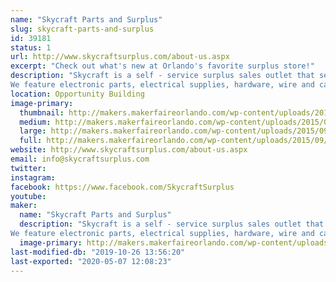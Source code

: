 ```yaml
---
name: "Skycraft Parts and Surplus"
slug: skycraft-parts-and-surplus
id: 39181
status: 1
url: http://www.skycraftsurplus.com/about-us.aspx
excerpt: "Check out what's new at Orlando's favorite surplus store!"
description: "Skycraft is a self - service surplus sales outlet that sells to the general public as well as thousands of businesses throughout the United States. 
We feature electronic parts, electrical supplies, hardware, wire and cable, test equipment, and thousands of hard to find items. Skycraft is an ideal place for hobbyists, model builders, audiophiles, artists, and the do-it-yourself electronic enthusiast."
location: Opportunity Building
image-primary:
  thumbnail: http://makers.makerfaireorlando.com/wp-content/uploads/2015/09/skycraft_600px-150x150.jpg
  medium: http://makers.makerfaireorlando.com/wp-content/uploads/2015/09/skycraft_600px-300x150.jpg
  large: http://makers.makerfaireorlando.com/wp-content/uploads/2015/09/skycraft_600px.jpg
  full: http://makers.makerfaireorlando.com/wp-content/uploads/2015/09/skycraft_600px.jpg
website: http://www.skycraftsurplus.com/about-us.aspx
email: info@skycraftsurplus.com
twitter: 
instagram: 
facebook: https://www.facebook.com/SkycraftSurplus
youtube: 
maker:
  name: "Skycraft Parts and Surplus"
  description: "Skycraft is a self - service surplus sales outlet that sells to the general public as well as thousands of businesses throughout the United States. 
We feature electronic parts, electrical supplies, hardware, wire and cable, test equipment, and thousands of hard to find items. Skycraft is an ideal place for hobbyists, model builders, audiophiles, artists, and the do-it-yourself electronic enthusiast."
  image-primary: http://makers.makerfaireorlando.com/wp-content/uploads/2015/09/skycraft_600px.jpg
last-modified-db: "2019-10-26 13:56:20"
last-exported: "2020-05-07 12:08:23"
---
```

